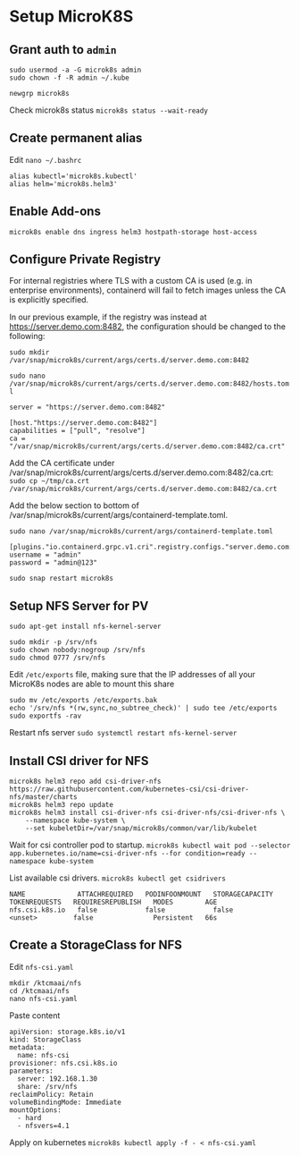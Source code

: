 # Setup MicroK8S

## Grant auth to `admin`

```
sudo usermod -a -G microk8s admin
sudo chown -f -R admin ~/.kube

newgrp microk8s
```

Check microk8s status
`microk8s status --wait-ready`

## Create permanent alias

Edit
`nano ~/.bashrc`

```
alias kubectl='microk8s.kubectl'
alias helm='microk8s.helm3'
```

## Enable Add-ons

```
microk8s enable dns ingress helm3 hostpath-storage host-access
```

## Configure Private Registry

For internal registries where TLS with a custom CA is used (e.g. in enterprise environments), containerd will fail to fetch images unless the CA is explicitly specified.

In our previous example, if the registry was instead at https://server.demo.com:8482, the configuration should be changed to the following:

`sudo mkdir /var/snap/microk8s/current/args/certs.d/server.demo.com:8482`

`sudo nano /var/snap/microk8s/current/args/certs.d/server.demo.com:8482/hosts.toml`

```
server = "https://server.demo.com:8482"

[host."https://server.demo.com:8482"]
capabilities = ["pull", "resolve"]
ca = "/var/snap/microk8s/current/args/certs.d/server.demo.com:8482/ca.crt"
```

Add the CA certificate under /var/snap/microk8s/current/args/certs.d/server.demo.com:8482/ca.crt:
`sudo cp ~/tmp/ca.crt /var/snap/microk8s/current/args/certs.d/server.demo.com:8482/ca.crt`

Add the below section to bottom of /var/snap/microk8s/current/args/containerd-template.toml.

`sudo nano /var/snap/microk8s/current/args/containerd-template.toml`

```
[plugins."io.containerd.grpc.v1.cri".registry.configs."server.demo.com:8482".auth]
username = "admin"
password = "admin@123"
```

`sudo snap restart microk8s`

## Setup NFS Server for PV

`sudo apt-get install nfs-kernel-server`

```
sudo mkdir -p /srv/nfs
sudo chown nobody:nogroup /srv/nfs
sudo chmod 0777 /srv/nfs
```

Edit `/etc/exports` file, making sure that the IP addresses of all your MicroK8s nodes are able to mount this share

```
sudo mv /etc/exports /etc/exports.bak
echo '/srv/nfs *(rw,sync,no_subtree_check)' | sudo tee /etc/exports
sudo exportfs -rav
```

Restart nfs server
`sudo systemctl restart nfs-kernel-server`

## Install CSI driver for NFS

```
microk8s helm3 repo add csi-driver-nfs https://raw.githubusercontent.com/kubernetes-csi/csi-driver-nfs/master/charts
microk8s helm3 repo update
microk8s helm3 install csi-driver-nfs csi-driver-nfs/csi-driver-nfs \
    --namespace kube-system \
    --set kubeletDir=/var/snap/microk8s/common/var/lib/kubelet
```

Wait for csi controller pod to startup.
`microk8s kubectl wait pod --selector app.kubernetes.io/name=csi-driver-nfs --for condition=ready --namespace kube-system`

List available csi drivers.
`microk8s kubectl get csidrivers`

```
NAME             ATTACHREQUIRED   PODINFOONMOUNT   STORAGECAPACITY   TOKENREQUESTS   REQUIRESREPUBLISH   MODES        AGE
nfs.csi.k8s.io   false            false            false             <unset>         false               Persistent   66s
```

## Create a StorageClass for NFS

Edit `nfs-csi.yaml`

```
mkdir /ktcmaai/nfs
cd /ktcmaai/nfs
nano nfs-csi.yaml
```

Paste content

```
apiVersion: storage.k8s.io/v1
kind: StorageClass
metadata:
  name: nfs-csi
provisioner: nfs.csi.k8s.io
parameters:
  server: 192.168.1.30
  share: /srv/nfs
reclaimPolicy: Retain
volumeBindingMode: Immediate
mountOptions:
  - hard
  - nfsvers=4.1
```

Apply on kubernetes
`microk8s kubectl apply -f - < nfs-csi.yaml`
